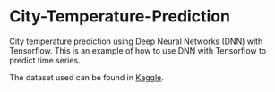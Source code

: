 # City-Temperature-Prediction

City temperature prediction using Deep Neural Networks (DNN) with Tensorflow. This is an example of how to use DNN with Tensorflow to predict time series.

The dataset used can be found in [Kaggle](https://www.kaggle.com/berkeleyearth/climate-change-earth-surface-temperature-data).
